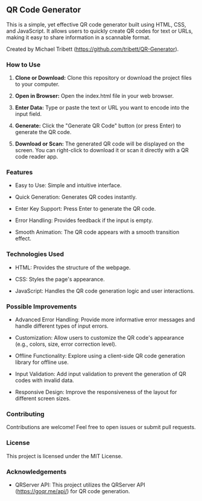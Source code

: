 QR Code Generator
-----------------

This is a simple, yet effective QR code generator built using HTML, CSS, and JavaScript. It allows users to quickly create QR codes for text or URLs, making it easy to share information in a scannable format.

Created by Michael Tribett (https://github.com/tribett/QR-Generator).



### How to Use

1.  **Clone or Download:** Clone this repository or download the project files to your computer.
    
2.  **Open in Browser:** Open the index.html file in your web browser.
    
3.  **Enter Data:** Type or paste the text or URL you want to encode into the input field.
    
4.  **Generate:** Click the "Generate QR Code" button (or press Enter) to generate the QR code.
    
5.  **Download or Scan:** The generated QR code will be displayed on the screen. You can right-click to download it or scan it directly with a QR code reader app.
    

### Features

*   Easy to Use: Simple and intuitive interface.
    
*   Quick Generation: Generates QR codes instantly.
    
*   Enter Key Support: Press Enter to generate the QR code.
    
*   Error Handling: Provides feedback if the input is empty.
    
*   Smooth Animation: The QR code appears with a smooth transition effect.
    

### Technologies Used

*   HTML: Provides the structure of the webpage.
    
*   CSS: Styles the page's appearance.
    
*   JavaScript: Handles the QR code generation logic and user interactions.
    

### Possible Improvements

*   Advanced Error Handling: Provide more informative error messages and handle different types of input errors.
    
*   Customization: Allow users to customize the QR code's appearance (e.g., colors, size, error correction level).
    
*   Offline Functionality: Explore using a client-side QR code generation library for offline use.
    
*   Input Validation: Add input validation to prevent the generation of QR codes with invalid data.
    
*   Responsive Design: Improve the responsiveness of the layout for different screen sizes.
    

### Contributing

Contributions are welcome! Feel free to open issues or submit pull requests.

### License

This project is licensed under the MIT License.

### Acknowledgements

*   QRServer API: This project utilizes the QRServer API (https://goqr.me/api/) for QR code generation.
